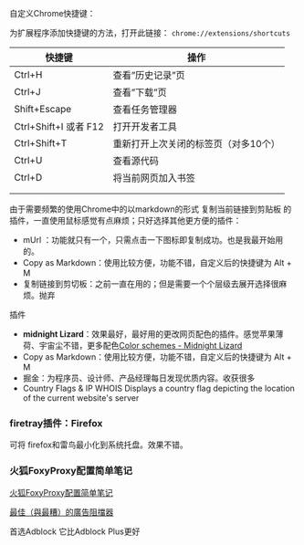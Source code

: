 

自定义Chrome快捷键：

 为扩展程序添加快捷键的方法，打开此链接： `chrome://extensions/shortcuts` 



| 快捷键                | 操作                                 |
| --------------------- | ------------------------------------ |
| Ctrl+H                | 查看”历史记录”页                     |
| Ctrl+J                | 查看”下载”页                         |
| Shift+Escape          | 查看任务管理器                       |
| Ctrl+Shift+I 或者 F12 | 打开开发者工具                       |
| Ctrl+Shift+T          | 重新打开上次关闭的标签页（对多10个） |
| Ctrl+U                | 查看源代码                           |
| Ctrl+D                | 将当前网页加入书签                   |
|                       |                                      |
|                       |                                      |



由于需要频繁的使用Chrome中的以markdown的形式 复制当前链接到剪贴板 的插件，一直使用鼠标感觉有点麻烦；只好选择其他更方便的插件：

- mUrl ：功能就只有一个，只需点击一下图标即复制成功。也是我最开始用的。
- Copy as Markdown：使用比较方便，功能不错，自定义后的快捷键为 Alt + M
- 复制链接到剪切板：之前一直在用的；但是需要一个个层级去展开选择很麻烦。抛弃



插件

- **midnight Lizard**：效果最好，最好用的更改网页配色的插件。感觉苹果薄荷、宇宙尘不错，更多配色[Color schemes - Midnight Lizard](https://midnight-lizard.org/schemes/index/full/)
- Copy as Markdown：使用比较方便，功能不错，自定义后的快捷键为 Alt + M
- 掘金：为程序员、设计师、产品经理每日发现优质内容。收获很多
- Country Flags & IP WHOIS
  Displays a country flag depicting the location of the current website's server





### firetray插件：Firefox
可将 firefox和雷鸟最小化到系统托盘。效果不错。

### 火狐FoxyProxy配置简单笔记

[火狐FoxyProxy配置简单笔记 ](http://cstriker1407.info/blog/firefox-foxyproxy/ "火狐FoxyProxy配置简单笔记 ")



[最佳（與最糟）的廣告阻擋器](https://zh.vpnmentor.com/blog/%e6%9c%80%e4%bd%b3%ef%bc%88%e8%88%87%e6%9c%80%e7%b3%9f%ef%bc%89%e7%9a%84%e5%bb%a3%e5%91%8a%e9%98%bb%e6%93%8b%e5%99%a8/)

首选Adblock 它比Adblock Plus更好



